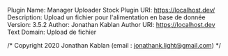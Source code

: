 
 Plugin Name: Manager Uploader Stock
 Plugin URI: https://localhost.dev/
 Description: Upload un fichier pour l'alimentation en base de donnée 
 Version: 3.5.2
 Author: Jonathan Kablan
 Author URI: https://localhost.dev
 Text Domain: Upload de fichier

/* Copyright 2020 Jonathan Kablan  (email : jonathank.light@gmail.com) */